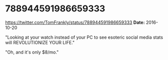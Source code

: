 # 788944591986659333
https://twitter.com/TomFrankly/status/788944591986659333
**Date:** 2016-10-20

"Looking at your watch instead of your PC to see esoteric social media stats will REVOLUTIONIZE YOUR LIFE." 

"Oh, and it's only $8/mo."
